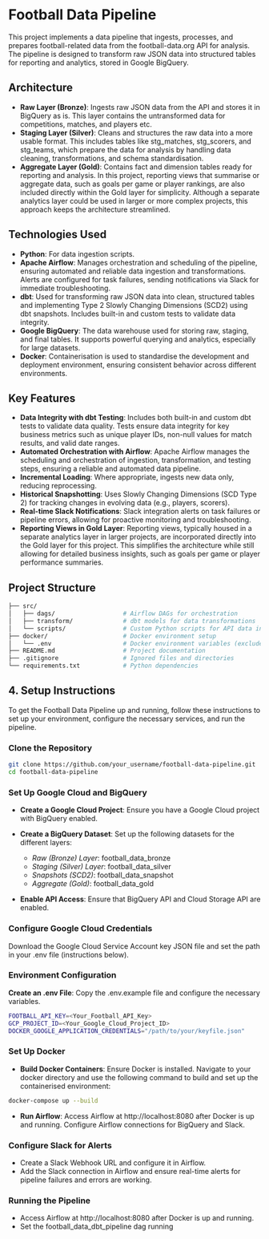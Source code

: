 # Football Data Pipeline

This project implements a data pipeline that ingests, processes, and prepares football-related data from the football-data.org API for analysis. The pipeline is designed to transform raw JSON data into structured tables for reporting and analytics, stored in Google BigQuery.

## Architecture

- **Raw Layer (Bronze)**: Ingests raw JSON data from the API and stores it in BigQuery as is. This layer contains the untransformed data for competitions, matches, and players etc.
- **Staging Layer (Silver)**: Cleans and structures the raw data into a more usable format. This includes tables like stg_matches, stg_scorers, and stg_teams, which prepare the data for analysis by handling data cleaning, transformations, and schema standardisation.
- **Aggregate Layer (Gold)**: Contains fact and dimension tables ready for reporting and analysis. In this project, reporting views that summarise or aggregate data, such as goals per game or player rankings, are also included directly within the Gold layer for simplicity. Although a separate analytics layer could be used in larger or more complex projects, this approach keeps the architecture streamlined.

## Technologies Used

- **Python**: For data ingestion scripts.
- **Apache Airflow**: Manages orchestration and scheduling of the pipeline, ensuring automated and reliable data ingestion and transformations. Alerts are configured for task failures, sending notifications via Slack for immediate troubleshooting.
- **dbt**: Used for transforming raw JSON data into clean, structured tables and implementing Type 2 Slowly Changing Dimensions (SCD2) using dbt snapshots. Includes built-in and custom tests to validate data integrity.
- **Google BigQuery**: The data warehouse used for storing raw, staging, and final tables. It supports powerful querying and analytics, especially for large datasets.
- **Docker**: Containerisation is used to standardise the development and deployment environment, ensuring consistent behavior across different environments.

## Key Features

- **Data Integrity with dbt Testing**: Includes both built-in and custom dbt tests to validate data quality. Tests ensure data integrity for key business metrics such as unique player IDs, non-null values for match results, and valid date ranges.
- **Automated Orchestration with Airflow**: Apache Airflow manages the scheduling and orchestration of ingestion, transformation, and testing steps, ensuring a reliable and automated data pipeline.
- **Incremental Loading**: Where appropriate, ingests new data only, reducing reprocessing.
- **Historical Snapshotting**: Uses Slowly Changing Dimensions (SCD Type 2) for tracking changes in evolving data (e.g., players, scorers).
- **Real-time Slack Notifications**: Slack integration alerts on task failures or pipeline errors, allowing for proactive monitoring and troubleshooting.
- **Reporting Views in Gold Layer**: Reporting views, typically housed in a separate analytics layer in larger projects, are incorporated directly into the Gold layer for this project. This simplifies the architecture while still allowing for detailed business insights, such as goals per game or player performance summaries.


## Project Structure

```bash
├── src/
│   ├── dags/                   # Airflow DAGs for orchestration
│   ├── transform/              # dbt models for data transformations
│   └── scripts/                # Custom Python scripts for API data ingestion
├── docker/                     # Docker environment setup
│   └── .env                    # Docker environment variables (excluded)
├── README.md                   # Project documentation
├── .gitignore                  # Ignored files and directories
└── requirements.txt            # Python dependencies
```

## 4. **Setup Instructions**
To get the Football Data Pipeline up and running, follow these instructions to set up your environment, configure the necessary services, and run the pipeline.

###  Clone the Repository
```bash
git clone https://github.com/your_username/football-data-pipeline.git
cd football-data-pipeline
```

###  Set Up Google Cloud and BigQuery
- **Create a Google Cloud Project**: Ensure you have a Google Cloud project with BigQuery enabled.
- **Create a BigQuery Dataset**: Set up the following datasets for the different layers:
  - *Raw (Bronze) Layer*: football_data_bronze
  - *Staging (Silver) Layer*: football_data_silver
  - *Snapshots (SCD2)*: football_data_snapshot
  - *Aggregate (Gold)*: football_data_gold
    
- **Enable API Access**: Ensure that BigQuery API and Cloud Storage API are enabled.

### Configure Google Cloud Credentials
Download the Google Cloud Service Account key JSON file and set the path in your .env file (instructions below).

### Environment Configuration
**Create an .env File**: Copy the .env.example file and configure the necessary variables.
```bash
FOOTBALL_API_KEY=<Your_Football_API_Key>
GCP_PROJECT_ID=<Your_Google_Cloud_Project_ID>
DOCKER_GOOGLE_APPLICATION_CREDENTIALS="/path/to/your/keyfile.json"
```

### Set Up Docker
- **Build Docker Containers**: Ensure Docker is installed. Navigate to your docker directory and use the following command to build and set up the containerised environment:
```bash
docker-compose up --build
```
- **Run Airflow**: Access Airflow at http://localhost:8080 after Docker is up and running. Configure Airflow connections for BigQuery and Slack.

### Configure Slack for Alerts
- Create a Slack Webhook URL and configure it in Airflow.
- Add the Slack connection in Airflow and ensure real-time alerts for pipeline failures and errors are working.

### Running the Pipeline
- Access Airflow at http://localhost:8080 after Docker is up and running.
- Set the football_data_dbt_pipeline dag running


